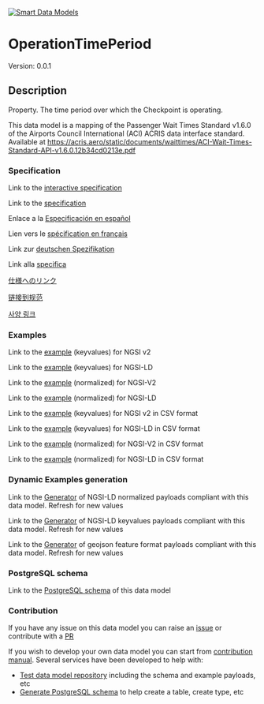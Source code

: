 [![Smart Data Models](https://smartdatamodels.org/wp-content/uploads/2022/01/SmartDataModels_logo.png "Logo")](https://smartdatamodels.org)
# OperationTimePeriod
Version: 0.0.1

## Description 

Property. The time period over which the Checkpoint is operating.

This data model is a mapping of the Passenger Wait Times Standard v1.6.0 of the Airports Council International (ACI) ACRIS data interface standard. Available at https://acris.aero/static/documents/waittimes/ACI-Wait-Times-Standard-API-v1.6.0.12b34cd0213e.pdf
### Specification

Link to the [interactive specification](https://swagger.lab.fiware.org/?url=https://smart-data-models.github.io/dataModel.ACRIS/OperationTimePeriod/swagger.yaml)

Link to the [specification](https://github.com/smart-data-models/dataModel.ACRIS/blob/master/OperationTimePeriod/doc/spec.md)

Enlace a la [Especificación en español](https://github.com/smart-data-models/dataModel.ACRIS/blob/master/OperationTimePeriod/doc/spec_ES.md)

Lien vers le [spécification en français](https://github.com/smart-data-models/dataModel.ACRIS/blob/master/OperationTimePeriod/doc/spec_FR.md)

Link zur [deutschen Spezifikation](https://github.com/smart-data-models/dataModel.ACRIS/blob/master/OperationTimePeriod/doc/spec_DE.md)

Link alla [specifica](https://github.com/smart-data-models/dataModel.ACRIS/blob/master/OperationTimePeriod/doc/spec_IT.md)

[仕様へのリンク](https://github.com/smart-data-models/dataModel.ACRIS/blob/master/OperationTimePeriod/doc/spec_JA.md)

[链接到规范](https://github.com/smart-data-models/dataModel.ACRIS/blob/master/OperationTimePeriod/doc/spec_ZH.md)

[사양 링크](https://github.com/smart-data-models/dataModel.ACRIS/blob/master/OperationTimePeriod/doc/spec_KO.md)
### Examples

Link to the [example](https://smart-data-models.github.io/dataModel.ACRIS/OperationTimePeriod/examples/example.json) (keyvalues) for NGSI v2

Link to the [example](https://smart-data-models.github.io/dataModel.ACRIS/OperationTimePeriod/examples/example.jsonld) (keyvalues) for NGSI-LD

Link to the [example](https://smart-data-models.github.io/dataModel.ACRIS/OperationTimePeriod/examples/example-normalized.json) (normalized) for NGSI-V2

Link to the [example](https://smart-data-models.github.io/dataModel.ACRIS/OperationTimePeriod/examples/example-normalized.jsonld) (normalized) for NGSI-LD

Link to the [example](https://github.com/smart-data-models/dataModel.ACRIS/blob/master/OperationTimePeriod/examples/example.json.csv) (keyvalues) for NGSI v2 in CSV format

Link to the [example](https://github.com/smart-data-models/dataModel.ACRIS/blob/master/OperationTimePeriod/examples/example.jsonld.csv) (keyvalues) for NGSI-LD in CSV format

Link to the [example](https://github.com/smart-data-models/dataModel.ACRIS/blob/master/OperationTimePeriod/examples/example-normalized.json.csv) (normalized) for NGSI-V2 in CSV format

Link to the [example](https://github.com/smart-data-models/dataModel.ACRIS/blob/master/OperationTimePeriod/examples/example-normalized.jsonld.csv) (normalized) for NGSI-LD in CSV format
### Dynamic Examples generation

Link to the [Generator](https://smartdatamodels.org/extra/ngsi-ld_generator.php?schemaUrl=https://raw.githubusercontent.com/smart-data-models/dataModel.ACRIS/master/OperationTimePeriod/schema.json&email=info@smartdatamodels.org) of NGSI-LD normalized payloads compliant with this data model. Refresh for new values

Link to the [Generator](https://smartdatamodels.org/extra/ngsi-ld_generator_keyvalues.php?schemaUrl=https://raw.githubusercontent.com/smart-data-models/dataModel.ACRIS/master/OperationTimePeriod/schema.json&email=info@smartdatamodels.org) of NGSI-LD keyvalues payloads compliant with this data model. Refresh for new values

Link to the [Generator](https://smartdatamodels.org/extra/geojson_features_generator.php?schemaUrl=https://raw.githubusercontent.com/smart-data-models/dataModel.ACRIS/master/OperationTimePeriod/schema.json&email=info@smartdatamodels.org) of geojson feature format payloads compliant with this data model. Refresh for new values
### PostgreSQL schema

Link to the [PostgreSQL schema](https://github.com/smart-data-models/dataModel.ACRIS/blob/master/OperationTimePeriod/schema.sql) of this data model
### Contribution

 If you have any issue on this data model you can raise an [issue](https://github.com/smart-data-models/dataModel.ACRIS/issues)  or contribute with a [PR](https://github.com/smart-data-models/dataModel.ACRIS/pulls)

 If you wish to develop your own data model you can start from [contribution manual](https://bit.ly/contribution_manual). Several services have been developed to help with: 
 - [Test data model repository](https://smartdatamodels.org/index.php/data-models-contribution-api/) including the schema and example payloads, etc
 - [Generate PostgreSQL schema](https://smartdatamodels.org/index.php/sql-service/) to help create a table, create type, etc